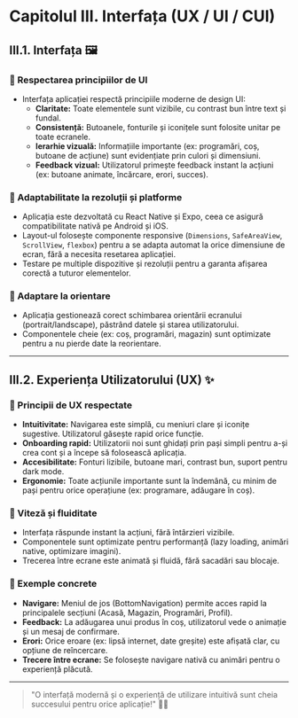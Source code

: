 # Capitolul III. Interfața (UX / UI / CUI)

## III.1. Interfața 🖼️

### 🔹 Respectarea principiilor de UI
- Interfața aplicației respectă principiile moderne de design UI:
  - **Claritate:** Toate elementele sunt vizibile, cu contrast bun între text și fundal.
  - **Consistență:** Butoanele, fonturile și iconițele sunt folosite unitar pe toate ecranele.
  - **Ierarhie vizuală:** Informațiile importante (ex: programări, coș, butoane de acțiune) sunt evidențiate prin culori și dimensiuni.
  - **Feedback vizual:** Utilizatorul primește feedback instant la acțiuni (ex: butoane animate, încărcare, erori, succes).

### 🔹 Adaptabilitate la rezoluții și platforme
- Aplicația este dezvoltată cu React Native și Expo, ceea ce asigură compatibilitate nativă pe Android și iOS.
- Layout-ul folosește componente responsive (`Dimensions`, `SafeAreaView`, `ScrollView`, `flexbox`) pentru a se adapta automat la orice dimensiune de ecran, fără a necesita resetarea aplicației.
- Testare pe multiple dispozitive și rezoluții pentru a garanta afișarea corectă a tuturor elementelor.

### 🔹 Adaptare la orientare
- Aplicația gestionează corect schimbarea orientării ecranului (portrait/landscape), păstrând datele și starea utilizatorului.
- Componentele cheie (ex: coș, programări, magazin) sunt optimizate pentru a nu pierde date la reorientare.

---

## III.2. Experiența Utilizatorului (UX) ✨

### 🔹 Principii de UX respectate
- **Intuitivitate:** Navigarea este simplă, cu meniuri clare și iconițe sugestive. Utilizatorul găsește rapid orice funcție.
- **Onboarding rapid:** Utilizatorii noi sunt ghidați prin pași simpli pentru a-și crea cont și a începe să folosească aplicația.
- **Accesibilitate:** Fonturi lizibile, butoane mari, contrast bun, suport pentru dark mode.
- **Ergonomie:** Toate acțiunile importante sunt la îndemână, cu minim de pași pentru orice operațiune (ex: programare, adăugare în coș).

### 🔹 Viteză și fluiditate
- Interfața răspunde instant la acțiuni, fără întârzieri vizibile.
- Componentele sunt optimizate pentru performanță (lazy loading, animări native, optimizare imagini).
- Trecerea între ecrane este animată și fluidă, fără sacadări sau blocaje.

### 🔹 Exemple concrete
- **Navigare:** Meniul de jos (BottomNavigation) permite acces rapid la principalele secțiuni (Acasă, Magazin, Programări, Profil).
- **Feedback:** La adăugarea unui produs în coș, utilizatorul vede o animație și un mesaj de confirmare.
- **Erori:** Orice eroare (ex: lipsă internet, date greșite) este afișată clar, cu opțiune de reîncercare.
- **Trecere între ecrane:** Se folosește navigare nativă cu animări pentru o experiență plăcută.

---

> "O interfață modernă și o experiență de utilizare intuitivă sunt cheia succesului pentru orice aplicație!" 🎨🚀 